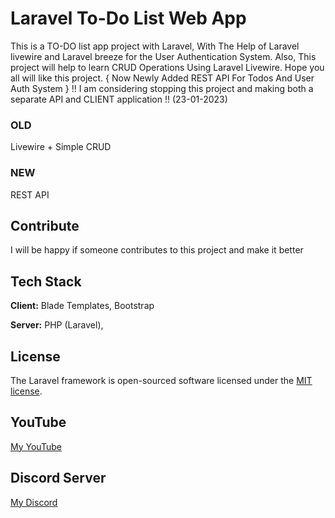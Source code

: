 
# Laravel To-Do List Web App 

This is a TO-DO list app project with Laravel, With The Help of Laravel livewire and Laravel breeze for the User Authentication System. Also, This project will help to learn CRUD Operations Using Laravel Livewire. Hope you all will like this project. { Now Newly Added REST API For Todos And User Auth System }
!! I am considering stopping this project and making both a separate API and CLIENT application !! (23-01-2023)

### OLD
 Livewire + Simple CRUD
### NEW
 REST API


## Contribute

I will be happy if someone contributes to this project and make it better

## Tech Stack

**Client:** Blade Templates, Bootstrap

**Server:** PHP (Laravel),


## License

The Laravel framework is open-sourced software licensed under the [MIT license](https://opensource.org/licenses/MIT).


## YouTube

<a href="https://www.youtube.com/@CodingWithShakur" target="_blank">My YouTube</a>


## Discord Server

<a href="https://discord.gg/3HxjDZ4cqx" target="_blank">My Discord</a>

